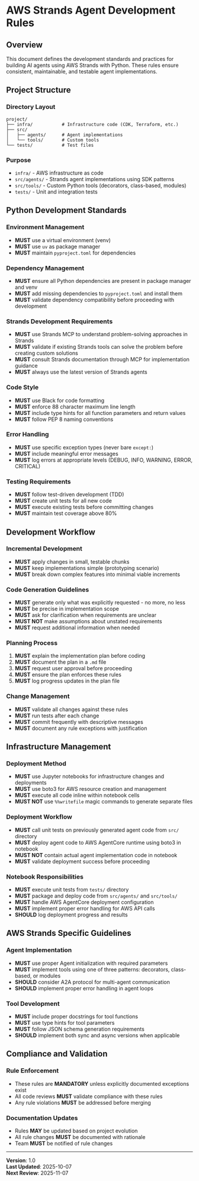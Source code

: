 # AWS Strands Agent Development Rules

## Overview
This document defines the development standards and practices for building AI agents using AWS Strands with Python. These rules ensure consistent, maintainable, and testable agent implementations.

## Project Structure

### Directory Layout
```
project/
├── infra/           # Infrastructure code (CDK, Terraform, etc.)
├── src/
│   ├── agents/      # Agent implementations
│   └── tools/       # Custom tools
└── tests/           # Test files
```

### Purpose
- `infra/` - AWS infrastructure as code
- `src/agents/` - Strands agent implementations using SDK patterns
- `src/tools/` - Custom Python tools (decorators, class-based, modules)
- `tests/` - Unit and integration tests

## Python Development Standards

### Environment Management
- **MUST** use a virtual environment (venv)
- **MUST** use `uv` as package manager
- **MUST** maintain `pyproject.toml` for dependencies

### Dependency Management
- **MUST** ensure all Python dependencies are present in package manager and venv
- **MUST** add missing dependencies to `pyproject.toml` and install them
- **MUST** validate dependency compatibility before proceeding with development

### Strands Development Requirements
- **MUST** use Strands MCP to understand problem-solving approaches in Strands
- **MUST** validate if existing Strands tools can solve the problem before creating custom solutions
- **MUST** consult Strands documentation through MCP for implementation guidance
- **MUST** always use the latest version of Strands agents

### Code Style
- **MUST** use Black for code formatting
- **MUST** enforce 88 character maximum line length
- **MUST** include type hints for all function parameters and return values
- **MUST** follow PEP 8 naming conventions

### Error Handling
- **MUST** use specific exception types (never bare `except:`)
- **MUST** include meaningful error messages
- **MUST** log errors at appropriate levels (DEBUG, INFO, WARNING, ERROR, CRITICAL)

### Testing Requirements
- **MUST** follow test-driven development (TDD)
- **MUST** create unit tests for all new code
- **MUST** execute existing tests before committing changes
- **MUST** maintain test coverage above 80%

## Development Workflow

### Incremental Development
- **MUST** apply changes in small, testable chunks
- **MUST** keep implementations simple (prototyping scenario)
- **MUST** break down complex features into minimal viable increments

### Code Generation Guidelines
- **MUST** generate only what was explicitly requested - no more, no less
- **MUST** be precise in implementation scope
- **MUST** ask for clarification when requirements are unclear
- **MUST NOT** make assumptions about unstated requirements
- **MUST** request additional information when needed

### Planning Process
1. **MUST** explain the implementation plan before coding
2. **MUST** document the plan in a `.md` file
3. **MUST** request user approval before proceeding
4. **MUST** ensure the plan enforces these rules
5. **MUST** log progress updates in the plan file

### Change Management
- **MUST** validate all changes against these rules
- **MUST** run tests after each change
- **MUST** commit frequently with descriptive messages
- **MUST** document any rule exceptions with justification

## Infrastructure Management

### Deployment Method
- **MUST** use Jupyter notebooks for infrastructure changes and deployments
- **MUST** use boto3 for AWS resource creation and management
- **MUST** execute all code inline within notebook cells
- **MUST NOT** use `%%writefile` magic commands to generate separate files

### Deployment Workflow
- **MUST** call unit tests on previously generated agent code from `src/` directory
- **MUST** deploy agent code to AWS AgentCore runtime using boto3 in notebook
- **MUST NOT** contain actual agent implementation code in notebook
- **MUST** validate deployment success before proceeding

### Notebook Responsibilities
- **MUST** execute unit tests from `tests/` directory
- **MUST** package and deploy code from `src/agents/` and `src/tools/`
- **MUST** handle AWS AgentCore deployment configuration
- **MUST** implement proper error handling for AWS API calls
- **SHOULD** log deployment progress and results

## AWS Strands Specific Guidelines

### Agent Implementation
- **MUST** use proper Agent initialization with required parameters
- **MUST** implement tools using one of three patterns: decorators, class-based, or modules
- **SHOULD** consider A2A protocol for multi-agent communication
- **SHOULD** implement proper error handling in agent loops

### Tool Development
- **MUST** include proper docstrings for tool functions
- **MUST** use type hints for tool parameters
- **MUST** follow JSON schema generation requirements
- **SHOULD** implement both sync and async versions when applicable

## Compliance and Validation

### Rule Enforcement
- These rules are **MANDATORY** unless explicitly documented exceptions exist
- All code reviews **MUST** validate compliance with these rules
- Any rule violations **MUST** be addressed before merging

### Documentation Updates
- Rules **MAY** be updated based on project evolution
- All rule changes **MUST** be documented with rationale
- Team **MUST** be notified of rule changes

---

**Version**: 1.0  
**Last Updated**: 2025-10-07  
**Next Review**: 2025-11-07
